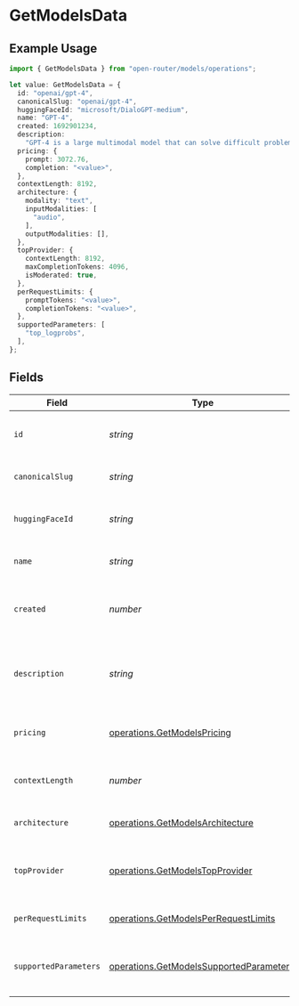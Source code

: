 # GetModelsData

## Example Usage

```typescript
import { GetModelsData } from "open-router/models/operations";

let value: GetModelsData = {
  id: "openai/gpt-4",
  canonicalSlug: "openai/gpt-4",
  huggingFaceId: "microsoft/DialoGPT-medium",
  name: "GPT-4",
  created: 1692901234,
  description:
    "GPT-4 is a large multimodal model that can solve difficult problems with greater accuracy.",
  pricing: {
    prompt: 3072.76,
    completion: "<value>",
  },
  contextLength: 8192,
  architecture: {
    modality: "text",
    inputModalities: [
      "audio",
    ],
    outputModalities: [],
  },
  topProvider: {
    contextLength: 8192,
    maxCompletionTokens: 4096,
    isModerated: true,
  },
  perRequestLimits: {
    promptTokens: "<value>",
    completionTokens: "<value>",
  },
  supportedParameters: [
    "top_logprobs",
  ],
};
```

## Fields

| Field                                                                                              | Type                                                                                               | Required                                                                                           | Description                                                                                        | Example                                                                                            |
| -------------------------------------------------------------------------------------------------- | -------------------------------------------------------------------------------------------------- | -------------------------------------------------------------------------------------------------- | -------------------------------------------------------------------------------------------------- | -------------------------------------------------------------------------------------------------- |
| `id`                                                                                               | *string*                                                                                           | :heavy_check_mark:                                                                                 | Unique identifier for the model                                                                    | openai/gpt-4                                                                                       |
| `canonicalSlug`                                                                                    | *string*                                                                                           | :heavy_check_mark:                                                                                 | Canonical slug for the model                                                                       | openai/gpt-4                                                                                       |
| `huggingFaceId`                                                                                    | *string*                                                                                           | :heavy_minus_sign:                                                                                 | Hugging Face model identifier, if applicable                                                       | microsoft/DialoGPT-medium                                                                          |
| `name`                                                                                             | *string*                                                                                           | :heavy_check_mark:                                                                                 | Display name of the model                                                                          | GPT-4                                                                                              |
| `created`                                                                                          | *number*                                                                                           | :heavy_check_mark:                                                                                 | Unix timestamp of when the model was created                                                       | 1692901234                                                                                         |
| `description`                                                                                      | *string*                                                                                           | :heavy_minus_sign:                                                                                 | Description of the model                                                                           | GPT-4 is a large multimodal model that can solve difficult problems with greater accuracy.         |
| `pricing`                                                                                          | [operations.GetModelsPricing](../../models/operations/getmodelspricing.md)                         | :heavy_check_mark:                                                                                 | Pricing information for the model                                                                  |                                                                                                    |
| `contextLength`                                                                                    | *number*                                                                                           | :heavy_check_mark:                                                                                 | Maximum context length in tokens                                                                   | 8192                                                                                               |
| `architecture`                                                                                     | [operations.GetModelsArchitecture](../../models/operations/getmodelsarchitecture.md)               | :heavy_check_mark:                                                                                 | Model architecture information                                                                     |                                                                                                    |
| `topProvider`                                                                                      | [operations.GetModelsTopProvider](../../models/operations/getmodelstopprovider.md)                 | :heavy_check_mark:                                                                                 | Information about the top provider for this model                                                  |                                                                                                    |
| `perRequestLimits`                                                                                 | [operations.GetModelsPerRequestLimits](../../models/operations/getmodelsperrequestlimits.md)       | :heavy_check_mark:                                                                                 | Per-request token limits                                                                           |                                                                                                    |
| `supportedParameters`                                                                              | [operations.GetModelsSupportedParameter](../../models/operations/getmodelssupportedparameter.md)[] | :heavy_check_mark:                                                                                 | List of supported parameters for this model                                                        |                                                                                                    |